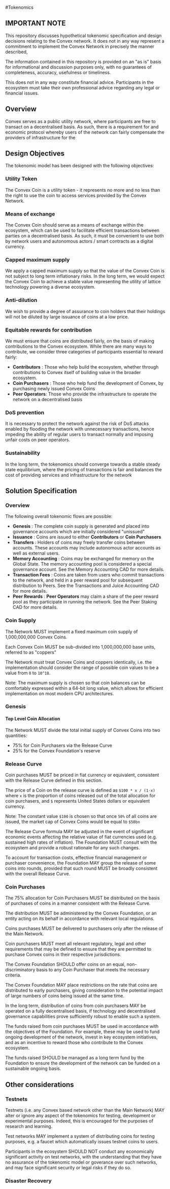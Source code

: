 #Tokenomics

## IMPORTANT NOTE

This repository discusses hypothetical tokenomic specification and design decisions relating to the Convex network. It does not in any way represent a commitment to implement the Convex Network in precisely the manner described, 

The information contained in this repository is provided on an "as is" basis for informational and discussion purposes only, with no guarantees of completeness, accuracy, usefulness or timeliness.

This does not in any way constitute financial advice. Participants in the ecosystem must take their own professional advice regarding any legal or financial issues.  

## Overview

Convex serves as a public utility network, where participants are free to transact on a decentralised basis. As such, there is a requirement for and economic protocol whereby users of the network can fairly compensate the providers of infrastructure for the


## Design Objectives

The tokenomic model has been designed with the following objectives:

### Utility Token

The Convex Coin is a utility token - it represents no more and no less than the right to use the coin to access services provided by the Convex Network.

### Means of exchange

The Convex Coin should serve as a means of exchange within the ecosystem, which can be used to facilitate efficient transactions between parties on a decentralised basis. As such, it must be convenient to use both by network users and autonomous actors / smart contracts as a digital currency.

### Capped maximum supply

We apply a capped maximum supply so that the value of the Convex Coin is not subject to long term inflationary risks. In the long term, we would expect the Convex Coin to achieve a stable value representing the utility of lattice technology powering a diverse ecosystem.

### Anti-dilution

We wish to provide a degree of assurance to coin holders that their holdings will not be diluted by large issuance of coins at a low price. 

### Equitable rewards for contribution

We must ensure that coins are distributed fairly, on the basis of making contributions to the Convex ecosystem. While there are many ways to contribute, we consider three categories of participants essential to reward fairly:

- **Contributors** : Those who help build the ecosystem, whether through contributions to Convex itself of building value in the broader ecosystem.
- **Coin Purchasers** : Those who help fund the development of Convex, by purchasing newly issued Convex Coins
- **Peer Operators**: Those who provide the infrastructure to operate the network on a decentralised basis

### DoS prevention

It is necessary to protect the network against the risk of DoS attacks enabled by flooding the network with unnecessary transactions, hence impeding the ability of regular users to transact normally and imposing unfair costs on peer operators.

### Sustainability

In the long term, the tokenomics should converge towards a stable steady state equilibrium, where the pricing of transactions is fair and balances the cost of providing services and infrastructure for the network



## Solution Specification

### Overview

The following overall tokenomic flows are possible:

- **Genesis** : The complete coin supply is generated and placed into governance accounts which are initially considered "unissued"
- **Issuance** : Coins are issued to either **Contributors** or **Coin Purchasers**
- **Transfers** : Holders of coins may freely transfer coins between accounts. These accounts may include autonomous actor accounts as well as external users.
- **Memory Accounting** : Coins may be exchanged for memory on the Global State. The memory accounting pool is considered a special governance account. See the Memory Accounting CAD for more details.
- **Transaction Fees** : Coins are taken from users who commit transactions to the network, and held in a peer reward pool for subsequent distribution to Peers. See the Transactions and Juice Accounting CAD for more details.
- **Peer Rewards** : **Peer Operators** may claim a share of the peer reward pool as they participate in running the network. See the Peer Staking CAD for more details. 
 


### Coin Supply

The Network MUST implement a fixed maximum coin supply of 1,000,000,000 Convex Coins.

Each Convex Coin MUST be sub-divided into 1,000,000,000 base units, referred to as "coppers" 

The Network must treat Convex Coins and coppers identically, i.e. the implementation should consider the range of possible coin values to be a value from `0` to `10^18`.

Note: The maximum supply is chosen so that coin balances can be comfortably expressed within a 64-bit long value, which allows for efficient implementation on most modern CPU architectures.

### Genesis

#### Top Level Coin Allocation

The Network MUST divide the total initial supply of Convex Coins into two quantities:

- 75% for Coin Purchasers via the Release Curve
- 25% for the Convex Foundation's reserve

### Release Curve

Coin purchases MUST be priced in fiat currency or equivalent, consistent with the Release Curve defined in this section.

The price of a Coin on the release curve is defined as `$100 * x / (1-x)` where `x` is the proportion of coins released out of the total allocation for coin purchasers, and `$` represents United States dollars or equivalent currency.

Note: The constant value `$100` is chosen so that once `50%` of all coins are issued, the market cap of Convex Coins would be equal to `$50bn` 

The Release Curve formula MAY be adjusted in the event of significant economic events affecting the relative value of fiat currencies used (e.g. sustained high rates of inflation). The Foundation MUST consult with the ecosystem and provide a robust rationale for any such changes.

To account for transaction costs, effective financial management or purchaser convenience, the Foundation MAY group the release of some coins into rounds, provided that such round MUST be broadly consistent with the overall Release Curve.  


### Coin Purchases

The 75% allocation for Coin Purchasers MUST be distributed on the basis of purchases of coins in a manner consistent with the Release Curve.

The distribution MUST be administered by the Convex Foundation, or an entity acting on its behalf in accordance with relevant local regulations.

Coins purchases MUST be delivered to purchasers only after the release of the Main Network.

Coin purchasers MUST meet all relevant regulatory, legal and other requirements that may be defined to ensure that they are permitted to purchase Convex coins in their respective jurisdictions.

The Convex Foundation SHOULD offer coins on an equal, non-discriminatory basis to any Coin Purchaser that meets the necessary criteria.

The Convex Foundation MAY place restrictions on the rate that coins are distributed to early purchasers, giving consideration to the potential impact of large numbers of coins being issued at the same time.

In the long term, distribution of coins from coin purchasers MAY be operated on a fully decentralised basis, if technology and decentralised governance capabilities prove sufficiently robust to enable such a system.

The funds raised from coin purchases MUST be used in accordance with the objectives of the Foundation. For example, these may be used to fund ongoing development of the network, invest in key ecosystem initiatives, and as an incentive to reward those who contribute to the Convex ecosystem.

The funds raised SHOULD be managed as a long term fund by the Foundation to ensure the development of the network can be funded on a sustainable ongoing basis.


## Other considerations

### Testnets

Testnets (i.e. any Convex based network other than the Main Network) MAY alter or ignore any aspect of the tokenomics for testing, development or experimental purposes. Indeed, this is encouraged for the purposes of research and learning.

Test networks MAY implement a system of distributing coins for testing purposes, e.g. a faucet which automatically issues testnet coins to users.

Participants in the ecosystem SHOULD NOT conduct any economically significant activity on test networks, with the understanding that they have no assurance of the tokenomic model or goverance over such networks, and may face significant security or legal risks if they do so.

### Disaster Recovery

